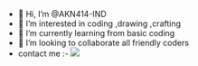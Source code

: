 - 👋 Hi, I’m @AKN414-IND
- 👀 I’m interested in coding ,drawing ,crafting 
- 🌱 I’m currently learning from basic coding
- 💞️ I’m looking to collaborate all friendly coders 
- contact me :- [![](https://img.shields.io/badge/Programs%20by-Arun%20K%20Nair-orange)](mailto:arunknair.cse21@jecc.ac.in)

